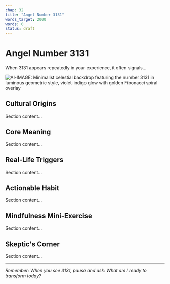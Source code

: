 ```yaml
---
chap: 32
title: "Angel Number 3131"
words_target: 2000
words: 0
status: draft
---
```


# Angel Number 3131

When 3131 appears repeatedly in your experience, it often signals...

![AI-IMAGE: Minimalist celestial backdrop featuring the number 3131 in luminous geometric style, violet-indigo glow with golden Fibonacci spiral overlay]()

## Cultural Origins

Section content...

## Core Meaning

Section content...

## Real-Life Triggers

Section content...

## Actionable Habit

Section content...

## Mindfulness Mini-Exercise

Section content...

## **Skeptic's Corner**

Section content...

---

*Remember: When you see 3131, pause and ask: What am I ready to transform today?*
